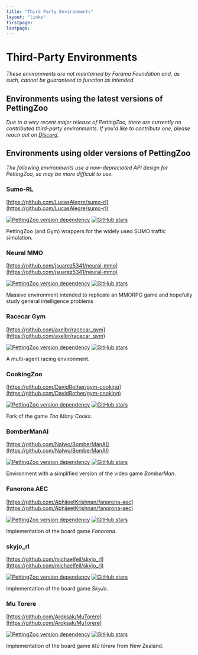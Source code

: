 ```yaml
---
title: "Third Party Environments"
layout: "links"
firstpage:
lastpage:
---
```


# Third-Party Environments

*These environments are not maintained by Farama Foundation and, as such, cannot be guaranteed to function as intended.*

## Environments using the latest versions of PettingZoo
*Due to a very recent major release of PettingZoo, there are currently no contributed third-party environments. If you'd like to contribute one, please reach out on [Discord](https://discord.gg/nHg2JRN489).*


## Environments using older versions of PettingZoo
*The following environments use a now-depreciated API design for PettingZoo, so may be more difficult to use.*

### Sumo-RL 
[https://github.com/LucasAlegre/sumo-rl](https://github.com/LucasAlegre/sumo-rl)

[![PettingZoo version dependency](https://img.shields.io/badge/PettingZoo-v1.20.1-blue)]()
[![GitHub stars](https://img.shields.io/github/stars/LucasAlegre/sumo-rl)]()

PettingZoo (and Gym) wrappers for the widely used SUMO traffic simulation.


### Neural MMO 
[https://github.com/jsuarez5341/neural-mmo](https://github.com/jsuarez5341/neural-mmo)

[![PettingZoo version dependency](https://img.shields.io/badge/PettingZoo-v1.15.0-blue)]()
[![GitHub stars](https://img.shields.io/github/stars/jsuarez5341/neural-mmo)]()

Massive environment intended to replicate an MMORPG game and hopefully study general intelligence problems


### Racecar Gym 
[https://github.com/axelbr/racecar_gym](https://github.com/axelbr/racecar_gym)

[![PettingZoo version dependency](https://img.shields.io/badge/PettingZoo-v1.18.1-blue)]()
[![GitHub stars](https://img.shields.io/github/stars/axelbr/racecar_gym)]()

A multi-agent racing environment.


### CookingZoo 
[https://github.com/DavidRother/gym-cooking](https://github.com/DavidRother/gym-cooking)

[![PettingZoo version dependency](https://img.shields.io/badge/PettingZoo-v1.11.2-blue)]()
[![GitHub stars](https://img.shields.io/github/stars/DavidRother/gym-cooking)]()

Fork of the game *Too Many Cooks*.


### BomberManAI 
[https://github.com/NaIwo/BomberManAI](https://github.com/NaIwo/BomberManAI)

[![PettingZoo version dependency](https://img.shields.io/badge/PettingZoo-v1.16.0-blue)]()
[![GitHub stars](https://img.shields.io/github/stars/NaIwo/BomberManAI)]()

Environment with a simplified version of the video game *BomberMan*.


### Fanorona AEC 
[https://github.com/AbhijeetKrishnan/fanorona-aec](https://github.com/AbhijeetKrishnan/fanorona-aec)

[![PettingZoo version dependency](https://img.shields.io/badge/PettingZoo-v1.8.1-blue)]()
[![GitHub stars](https://img.shields.io/github/stars/AbhijeetKrishnan/fanorona-aec)]()

Implementation of the board game *Fanorona*.


### skyjo_rl
[https://github.com/michaelfeil/skyjo_rl](https://github.com/michaelfeil/skyjo_rl)

[![PettingZoo version dependency](https://img.shields.io/badge/PettingZoo-v1.14.0-blue)]()
[![GitHub stars](https://img.shields.io/github/stars/michaelfeil/skyjo_rl)]()

Implementation of the board game *SkyJo*.


### Mu Torere
[https://github.com/Aroksak/MuTorere](https://github.com/Aroksak/MuTorere)

[![PettingZoo version dependency](https://img.shields.io/badge/PettingZoo-v1.14.0-blue)]()
[![GitHub stars](https://img.shields.io/github/stars/Aroksak/MuTorere)]()

Implementation of the board game *Mū tōrere* from New Zealand.


[//]: # (## StarCraft Multi-Agent Challenge &#40;high priority fix&#41;)

[//]: # ([https://github.com/oxwhirl/smac]&#40;https://github.com/oxwhirl/smac&#41;)

[//]: # ()
[//]: # (Collection of widely used StarCraft2 based cooperative environments.)


[//]: # ()
[//]: # (## Hearthstone Battlegrounds Simulator &#40;not vc, will break&#41;)

[//]: # ([https://github.com/JDBumgardner/stone_ground_hearth_battles]&#40;https://github.com/JDBumgardner/stone_ground_hearth_battles&#41;)

[//]: # ()
[//]: # (PettingZoo environment wrapper for Blizzard's Hearthstone game.)

[//]: # ()
[//]: # (## Longroad Envs &#40;not vc, will break&#41;)

[//]: # ([https://github.com/grzPat/longroad-envs]&#40;https://github.com/grzPat/longroad-envs&#41;)

[//]: # ()
[//]: # (Multi-Agent traffic control environments.)

[//]: # ()
[//]: # ()
[//]: # (## PZ Dilemma &#40;not vc, will break&#41;)

[//]: # ([https://github.com/arjun-prakash/pz_dilemma]&#40;https://github.com/arjun-prakash/pz_dilemma&#41;)

[//]: # ()
[//]: # (Collection of prisoner's dilemma games as PettingZoo environments)

[//]: # ()
[//]: # (## Ants &#40;just an env, pre term/trunc style&#41;)

[//]: # ([https://github.com/chorsch/ants]&#40;https://github.com/chorsch/ants&#41;)

[//]: # ()
[//]: # (Simplified simulation of an ant colony)

[//]: # ()
[//]: # (## Generalized Rock Paper Scissors &#40;old fork&#41;)

[//]: # ([https://github.com/afozk95/PettingZoo/tree/add_generalized_rps]&#40;https://github.com/afozk95/PettingZoo/tree/add_generalized_rps&#41;)

[//]: # ()
[//]: # (More general n-players form of the Rock Paper Scissors environments in PettingZoo)

[//]: # ()
[//]: # (## PZ Risk &#40;no deps&#41;)

[//]: # ([https://github.com/mahi97/pz_risk]&#40;https://github.com/mahi97/pz_risk&#41;)

[//]: # ()
[//]: # (Implementation of the Risk board game as a PettingZoo environment)

[//]: # (## Sequential Social Delima Games &#40;will break&#41;)

[//]: # ([https://github.com/eugenevinitsky/sequential_social_dilemma_games/pull/197]&#40;https://github.com/eugenevinitsky/sequential_social_dilemma_games/pull/197&#41;)

[//]: # ()
[//]: # (Set of two environments with numerous multi-agent equilibria popular with researchers)

[//]: # (## SNIM &#40;deleted&#41;)

[//]: # ([https://github.com/qihuazhong/SNIM/blob/main/snim/envs.py]&#40;https://github.com/qihuazhong/SNIM/blob/main/snim/envs.py&#41;)

[//]: # ()
[//]: # (PettingZoo based supply chain management environment)

[//]: # ()
[//]: # (## CityLearn &#40;not vc, unreachable&#41;)

[//]: # ()
[//]: # ([https://github.com/apigott/CityLearn]&#40;https://github.com/apigott/CityLearn&#41;)
[//]: # ()
[//]: # (PettingZoo environments for city grid power management, based on the CityLearn simulator.)
